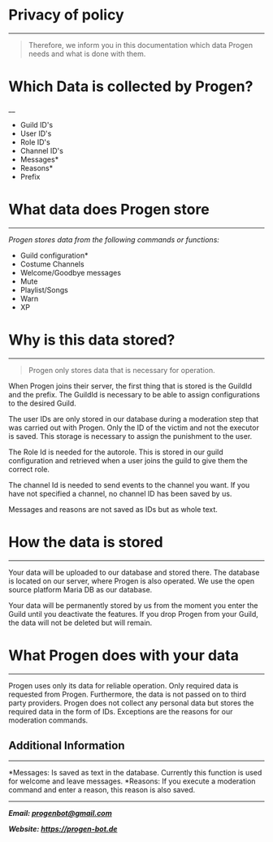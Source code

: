 # Privacy of policy
___

> Therefore, we inform you in this documentation which data Progen needs and what is done with them.

# Which Data is collected by Progen?
__

- Guild ID's
- User ID's  
- Role ID's
- Channel ID's
- Messages* 
- Reasons*
- Prefix

# What data does Progen store
___

*Progen stores data from the following commands or functions:*

- Guild configuration*
- Costume Channels
- Welcome/Goodbye messages
- Mute
- Playlist/Songs
- Warn
- XP

# Why is this data stored?
___

> Progen only stores data that is necessary for operation.

When Progen joins their server, the first thing that is stored is the GuildId and the prefix. 
The GuildId is necessary to be able to assign configurations to the desired Guild.

The user IDs are only stored in our database during a moderation step that was carried out with Progen. 
Only the ID of the victim and not the executor is saved. 
This storage is necessary to assign the punishment to the user.

The Role Id is needed for the autorole. 
This is stored in our guild configuration and retrieved when a user joins the guild to give them the correct role.

The channel Id is needed to send events to the channel you want. 
If you have not specified a channel, no channel ID has been saved by us.

Messages and reasons are not saved as IDs but as whole text.

# How the data is stored
___

Your data will be uploaded to our database and stored there. The database is located on our server, where Progen is also operated. 
We use the open source platform Maria DB as our database.

Your data will be permanently stored by us from the moment you enter the Guild until you deactivate the features. 
If you drop Progen from your Guild, the data will not be deleted but will remain.

# What Progen does with your data
___

Progen uses only its data for reliable operation. Only required data is requested from Progen. 
Furthermore, the data is not passed on to third party providers. 
Progen does not collect any personal data but stores the required data in the form of IDs. 
Exceptions are the reasons for our moderation commands.

## Additional Information
___

*Messages: Is saved as text in the database. Currently this function is used for welcome and leave messages.
*Reasons: If you execute a moderation command and enter a reason, this reason is also saved.

___

***Email: progenbot@gmail.com***

***Website: https://progen-bot.de***